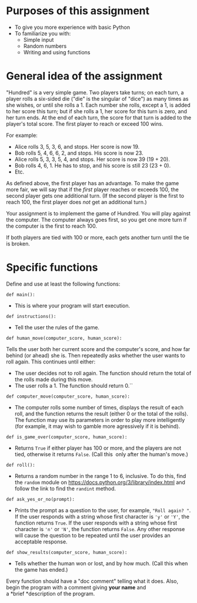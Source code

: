 Purposes of this assignment
===========================

<!-- -->

-   To give you more experience with basic Python
-   To familiarize you with:
    -   Simple input
    -   Random numbers
    -   Writing and using functions

General idea of the assignment
==============================

"Hundred" is a very simple game. Two players take turns; on each turn, a
player rolls a six-sided die ("die" is the singular of "dice") as many
times as she wishes, or until she rolls a 1. Each number she rolls,
except a 1, is added to her score this turn; but if she rolls a 1, her
score for this turn is zero, and her turn ends. At the end of each turn,
the score for that turn is added to the player's total score. The first
player to reach or exceed 100 wins.

For example:

-   Alice rolls 3, 5, 3, 6, and stops. Her score is now 19.
-   Bob rolls 5, 4, 6, 6, 2, and stops. His score is now 23.
-   Alice rolls 5, 3, 3, 5, 4, and stops. Her score is now 39 (19 + 20).
-   Bob rolls 4, 6, 1. He has to stop, and his score is still 23 (23 +
    0).
-   Etc.

As defined above, the first player has an advantage. To make the game
more fair, we will say that if the *first* player reaches or exceeds
100, the second player gets one additional turn. (If the second player
is the first to reach 100, the first player does *not* get an additional
turn.)

Your assignment is to implement the game of Hundred. You will play
against the computer. The computer always goes first, so you get one
more turn if the computer is the first to reach 100.

If both players are tied with 100 or more, each gets another turn until
the tie is broken.

Specific functions
==================

Define and use at least the following functions:


`def main():`

-   This is where your program will start execution.

`def instructions():`

-   Tell the user the rules of the game.

`def human_move(computer_score, human_score):`

Tells the user both her current score and the computer's score, and how
far behind (or ahead) she is. Then repeatedly asks whether the user
wants to roll again. This continues until either:

-   The user decides not to roll again. The function should return the
    total of the rolls made during this move.
-   The user rolls a 1. The function should return 0.``

`def computer_move(computer_score, human_score):`

-   The computer rolls some number of times, displays the result of each
    roll, and the function returns the result (either 0 or the total of
    the rolls). The function may use its parameters in order to play
    more intelligently (for example, it may wish to gamble more
    agressively if it is behind).

`def is_game_over(computer_score, human_score):`

-   Returns `True` if either player has 100 or more, and the players are
    not tied, otherwise it returns `False`. (Call this  only after the
    human's move.)

`def roll():`

-   Returns a random number in the range 1 to 6, inclusive. To do this,
    find the `random` module
    on <https://docs.python.org/3/library/index.html> and follow the
    link to find the `randint` method.

`def ask_yes_or_no(prompt):`

-   Prints the prompt as a question to the user, for
    example, `"Roll again? "`. If the user responds with a string whose
    first character is `'y'` or `'Y'`, the function returns `True`. If
    the user responds with a string whose first character
    is `'n'` or `'N'`, the function returns `False`. Any other response
    will cause the question to be repeated until the user provides an
    acceptable response.

`def show_results(computer_score, human_score):`

-   Tells whether the human won or lost, and by how much. (Call this
    when the game has ended.)

Every function should have a "doc comment" telling what it does. Also,
begin the program with a comment giving **your name** and
a *brief *description of the program.


